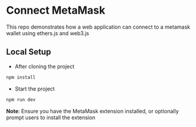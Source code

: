 # Connect MetaMask

This repo demonstrates how a web application can connect to a metamask wallet using ethers.js and web3.js 


## Local Setup

- After cloning the project
```bash
npm install
```

- Start the project
```bash
npm run dev
```

**Note**: Ensure you have the MetaMask extension installed, or optionally prompt users to install the extension
